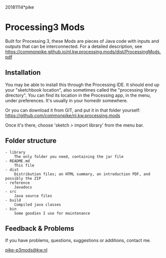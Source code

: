 20181114*pike

# Processing3 Mods

Built for Processing 3, these Mods are pieces of Java code with inputs 
and outputs that can be interconnected. For a detailed description, see
https://commonpike.github.io/nl.kw.processing.mods/dist/ProcessingMods.pdf

## Installation

You may be able to install this through the Processing IDE.
It should end up your "sketchbook location",
also sometimes called the "processing library directory".
You can find its location in the Processing app, in the menu,
under preferences. It's usually in your homedir somewhere.

Or you can download it from GIT, and put it in that folder
yourself: 
https://github.com/commonpike/nl.kw.processing.mods

Once it's there, choose 'sketch > import library'
from the menu bar.

## Folder structure

```
- library
    The only folder you need, containing the jar file
- README.md 
    This file
- dist
    Distribution files; an HTML summary, an introduction PDF, and possibly the ZIP
- reference
    Javadocs
- src
    Java source files
- build
    Compiled java classes
- bin
    Some goodies I use for maintenance
```

## Feedback & Problems 

If you have problems, questions, suggestions or
additions, contact me.


pike-p3mods@kw.nl